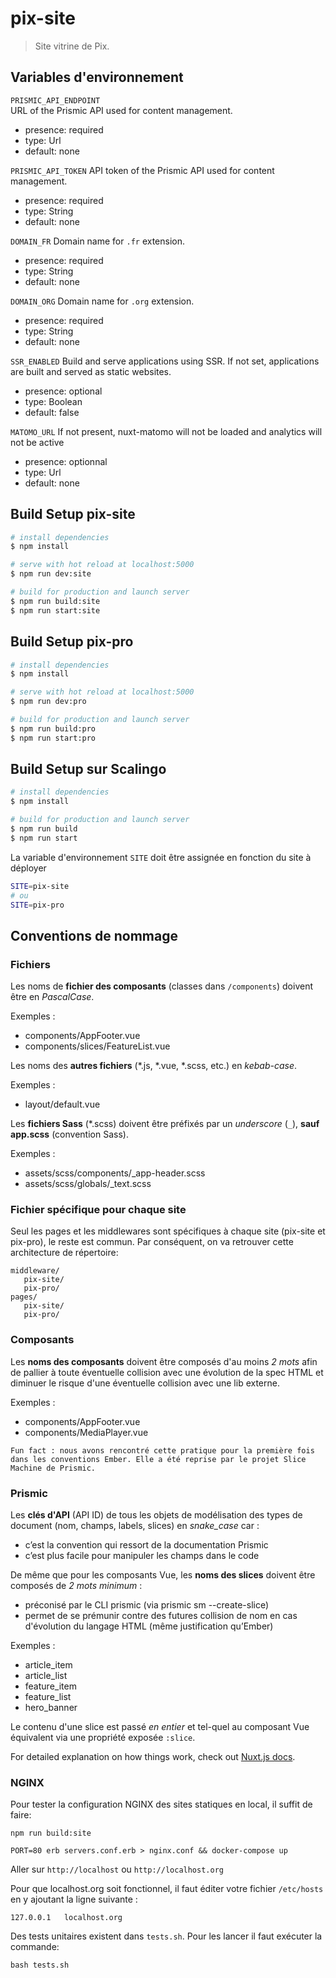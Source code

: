 # pix-site

> Site vitrine de Pix.

## Variables d'environnement

`PRISMIC_API_ENDPOINT`  
URL of the Prismic API used for content management.

- presence: required
- type: Url
- default: none

`PRISMIC_API_TOKEN`
API token of the Prismic API used for content management.

- presence: required
- type: String
- default: none

`DOMAIN_FR`
Domain name for `.fr` extension.

- presence: required
- type: String
- default: none

`DOMAIN_ORG`
Domain name for `.org` extension.

- presence: required
- type: String
- default: none

`SSR_ENABLED`
Build and serve applications using SSR.
If not set, applications are built and served as static websites.

- presence: optional
- type: Boolean
- default: false

`MATOMO_URL`
If not present, nuxt-matomo will not be loaded and analytics will not be active

- presence: optionnal
- type: Url
- default: none


## Build Setup pix-site

```bash
# install dependencies
$ npm install

# serve with hot reload at localhost:5000
$ npm run dev:site

# build for production and launch server
$ npm run build:site
$ npm run start:site
```

## Build Setup pix-pro

```bash
# install dependencies
$ npm install

# serve with hot reload at localhost:5000
$ npm run dev:pro

# build for production and launch server
$ npm run build:pro
$ npm run start:pro
```


## Build Setup sur Scalingo

```bash
# install dependencies
$ npm install

# build for production and launch server
$ npm run build
$ npm run start
```

La variable d'environnement `SITE` doit être assignée en fonction du site à déployer

```bash
SITE=pix-site
# ou
SITE=pix-pro
```

## Conventions de nommage

### Fichiers

Les noms de **fichier des composants** (classes dans `/components`) doivent être en *PascalCase*.

Exemples :
- components/AppFooter.vue
- components/slices/FeatureList.vue

Les noms des **autres fichiers** (*.js, *.vue, *.scss, etc.) en *kebab-case*.

Exemples : 
- layout/default.vue

Les **fichiers Sass** (*.scss) doivent être préfixés par un *underscore* (`_`), **sauf app.scss** (convention Sass).

Exemples : 
- assets/scss/components/_app-header.scss
- assets/scss/globals/_text.scss

### Fichier spécifique pour chaque site

Seul les pages et les middlewares sont spécifiques à chaque site (pix-site et pix-pro), le reste est commun.
Par conséquent, on va retrouver cette architecture de répertoire:

```
middleware/
   pix-site/
   pix-pro/
pages/
   pix-site/
   pix-pro/
```

### Composants

Les **noms des composants** doivent être composés d'au moins *2 mots* afin de pallier à toute éventuelle collision avec une évolution de la spec HTML et diminuer le risque d'une éventuelle collision avec une lib externe.

Exemples :
- components/AppFooter.vue
- components/MediaPlayer.vue

```
Fun fact : nous avons rencontré cette pratique pour la première fois dans les conventions Ember. Elle a été reprise par le projet Slice Machine de Prismic.
```

### Prismic

Les **clés d'API** (API ID) de tous les objets de modélisation des types de document (nom, champs, labels, slices) en *snake_case* car :
- c’est la convention qui ressort de la documentation Prismic
- c’est plus facile pour manipuler les champs dans le code

De même que pour les composants Vue, les **noms des slices** doivent être composés de *2 mots minimum* :
- préconisé par le CLI prismic (via prismic sm --create-slice)
- permet de se prémunir contre des futures collision de nom en cas d'évolution du langage HTML (même justification qu’Ember)

Exemples : 
- article_item
- article_list
- feature_item
- feature_list
- hero_banner 

Le contenu d'une slice est passé *en entier* et tel-quel au composant Vue équivalent via une propriété exposée `:slice`.

For detailed explanation on how things work, check out [Nuxt.js docs](https://nuxtjs.org).

### NGINX

Pour tester la configuration NGINX des sites statiques en local, il suffit de faire:

```
npm run build:site

PORT=80 erb servers.conf.erb > nginx.conf && docker-compose up
```

Aller sur `http://localhost` ou `http://localhost.org`

Pour que localhost.org soit fonctionnel, il faut éditer votre fichier `/etc/hosts` en y ajoutant la ligne suivante :
```
127.0.0.1	localhost.org
```

Des tests unitaires existent dans `tests.sh`.
Pour les lancer il faut exécuter la commande: 

```
bash tests.sh
```
